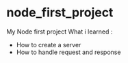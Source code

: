 # node_first_project
My Node first project
What i learned : 
* How to create a server
* How to handle request and response
